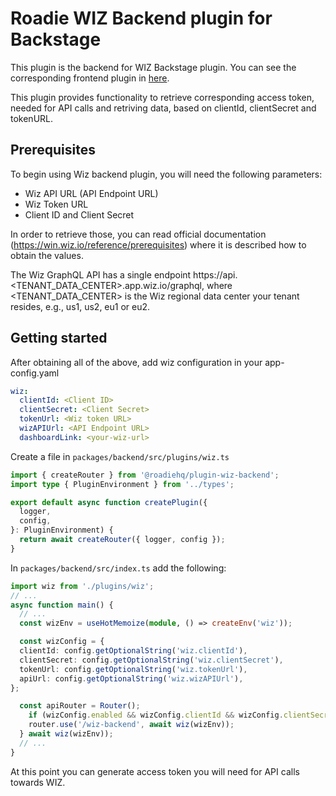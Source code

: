 # Roadie WIZ Backend plugin for Backstage

This plugin is the backend for WIZ Backstage plugin. You can see the corresponding frontend plugin in [here](../../frontend/backstage-plugin-wiz/README.md).

This plugin provides functionality to retrieve corresponding access token, needed for API calls and retriving data, based on clientId, clientSecret and tokenURL.

## Prerequisites

To begin using Wiz backend plugin, you will need the following parameters:

- Wiz API URL (API Endpoint URL)
- Wiz Token URL
- Client ID and Client Secret

In order to retrieve those, you can read official documentation (https://win.wiz.io/reference/prerequisites) where it is described how to obtain the values.

The Wiz GraphQL API has a single endpoint
https://api.<TENANT_DATA_CENTER>.app.wiz.io/graphql, where <TENANT_DATA_CENTER> is the Wiz regional data center your tenant resides, e.g., us1, us2, eu1 or eu2.

## Getting started

After obtaining all of the above, add wiz configuration in your app-config.yaml

```yaml
wiz:
  clientId: <Client ID>
  clientSecret: <Client Secret>
  tokenUrl: <Wiz token URL>
  wizAPIUrl: <API Endpoint URL>
  dashboardLink: <your-wiz-url>
```

Create a file in `packages/backend/src/plugins/wiz.ts`

```typescript
import { createRouter } from '@roadiehq/plugin-wiz-backend';
import type { PluginEnvironment } from '../types';

export default async function createPlugin({
  logger,
  config,
}: PluginEnvironment) {
  return await createRouter({ logger, config });
}
```

In `packages/backend/src/index.ts` add the following:

```typescript
import wiz from './plugins/wiz';
// ...
async function main() {
  // ...
  const wizEnv = useHotMemoize(module, () => createEnv('wiz'));

  const wizConfig = {
  clientId: config.getOptionalString('wiz.clientId'),
  clientSecret: config.getOptionalString('wiz.clientSecret'),
  tokenUrl: config.getOptionalString('wiz.tokenUrl'),
  apiUrl: config.getOptionalString('wiz.wizAPIUrl'),
};

  const apiRouter = Router();
    if (wizConfig.enabled && wizConfig.clientId && wizConfig.clientSecret && wizConfig.tokenUrl && wizConfig.apiUrl) {
    router.use('/wiz-backend', await wiz(wizEnv));
  } await wiz(wizEnv));
  // ...
}
```

At this point you can generate access token you will need for API calls towards WIZ.
